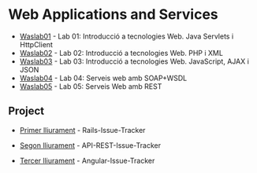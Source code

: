 # Web Applications and Services

- [Waslab01](./waslab01) - Lab 01: Introducció a tecnologies Web. Java Servlets i HttpClient
- [Waslab02](./waslab02) - Lab 02: Introducció a tecnologies Web. PHP i XML
- [Waslab03](./waslab03) - Lab 03: Introducció a tecnologies Web. JavaScript, AJAX i JSON
- [Waslab04](./waslab04) - Lab 04: Serveis web amb SOAP+WSDL
- [Waslab05](./waslab05) - Lab 05: Serveis Web amb REST


## Project
- [Primer lliurament](https://github.com/dumitrux/Rails-Issue-Tracker) - Rails-Issue-Tracker

- [Segon lliurament](https://github.com/dumitrux/API-REST-Issue-Tracker) - API-REST-Issue-Tracker

- [Tercer lliurament](https://github.com/dumitrux/Angular-Issue-Tracker) - Angular-Issue-Tracker